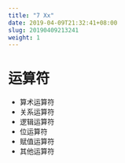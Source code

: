 ```yaml
---
title: "7 Xx"
date: 2019-04-09T21:32:41+08:00
slug: 20190409213241
weight: 1
---
```


# 运算符

- 算术运算符
- 关系运算符
- 逻辑运算符
- 位运算符
- 赋值运算符
- 其他运算符